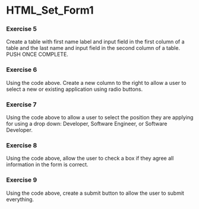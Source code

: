 # HTML_Set_Form1

### Exercise 5
Create a table with first name label and input field in the first column of a table and the last name and input field in the second column of a table. PUSH ONCE COMPLETE.

### Exercise 6
Using the code above. Create a new column to the right to allow a user to select a new or existing application using radio buttons.

### Exercise 7
Using the code above to allow a user to select the position they are applying for using a drop down: Developer, Software Engineer, or Software Developer.

### Exercise 8
Using the code above, allow the user to check a box if they agree all information in the form is correct.

### Exercise 9
Using the code above, create a submit button to allow the user to submit everything.

<!-- 

	KEY: Where are my comments?! Please get in the habit of including at least one comment at the top of every submission saying what the code is doing. Can be brief, but needs to be there :-) 

	KEY: Great effort though Man, but the idea was that each exercise would build on prior so you would end up with 
	a single form.
-->

	